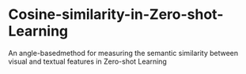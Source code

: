 # Cosine-similarity-in-Zero-shot-Learning
An angle-basedmethod for measuring the semantic similarity between visual and textual features in Zero-shot Learning
